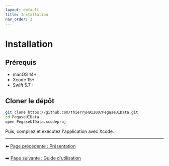 ```yaml
---
layout: default
title: Installation
nav_order: 3
---
```


# Installation

## Prérequis

- macOS 14+
- Xcode 15+
- Swift 5.7+

## Cloner le dépôt

```bash
git clone https://github.com/thierryH91200/PegaseUIData.git
cd PegaseUIData
open PegaseUIData.xcodeproj
```

Puis, compilez et exécutez l'application avec Xcode.

---
⬅️ [Page précédente : Présentation](overview-fr.md)

➡️ [Page suivante : Guide d'utilisation](usage-fr.md)
